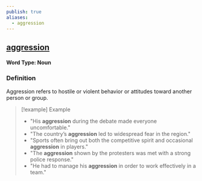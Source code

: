 ```yaml
---
publish: true
aliases:
  - aggression
---
```


## [aggression](https://dictionary.cambridge.org/dictionary/english/aggression)
#### Word Type: Noun

### Definition
Aggression refers to hostile or violent behavior or attitudes toward another person or group.

> [!example] Example
> 
> - "His **aggression** during the debate made everyone uncomfortable."
> - "The country’s **aggression** led to widespread fear in the region."
> - "Sports often bring out both the competitive spirit and occasional **aggression** in players."
> - "The **aggression** shown by the protesters was met with a strong police response."
> - "He had to manage his **aggression** in order to work effectively in a team."